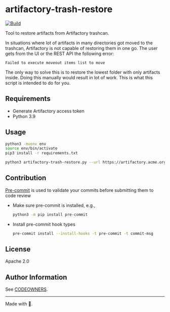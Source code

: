 # artifactory-trash-restore

[![Build](https://github.com/tomtom-internal/artifactory-trash-restore/actions/workflows/build.yml/badge.svg?branch=main)](https://github.com/tomtom-internal/artifactory-trash-restore/actions/workflows/build.yml)

Tool to restore artifacts from Artifactory trashcan.

In situations where lot of artifacts in many directories got moved to the trashcan, Artifactory is not capable of restoring them in one go. The user gets from the UI or the REST API the following error:

```text
Failed to execute moveout items list to move
```

The only way to solve this is to restore the lowest folder with only artifacts inside. Doing this manually would result in lot of work. This is what this script is intended to do for you.

## Requirements

* Generate Artifactory access token
* Python 3.9

## Usage

```bash
python3 -mvenv env
source env/bin/activate
pip3 install -r requirements.txt

python3 artifactory-trash-restore.py --url https://artifactory.acme.org/artifactory --token "$ARTIFACTORY_ACCESS_TOKEN" my-repository/path/
```

## Contribution

[Pre-commit](https://pre-commit.com/) is used to validate your commits before submitting them to code review

* Make sure pre-commit is installed, e.g.,

    ```sh
    python3 -m pip install pre-commit
    ```

* Install pre-commit hook types

    ```sh
    pre-commit install --install-hooks -t pre-commit -t commit-msg
    ```

## License

Apache 2.0

## Author Information

See [CODEOWNERS](.github/CODEOWNERS).

---

Made with :green_heart:.
